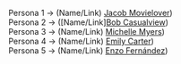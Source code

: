 Persona 1 -> (Name/Link) [Jacob Movielover](https://docs.google.com/presentation/d/182iS6tpKspvRBH_uAH7KBlXE2xv-Co6ivAvZ50SAst4/edit?usp=sharingpreview?rm=minimal&slide=1)) <br>
Persona 2 -> ([Name/Link][Bob Casualview](https://docs.google.com/presentation/d/182iS6tpKspvRBH_uAH7KBlXE2xv-Co6ivAvZ50SAst4/edit?usp=sharingpreview?rm=minimal&slide=2)) <br>
Persona 3 -> (Name/Link) [Michelle Myers](https://docs.google.com/presentation/d/182iS6tpKspvRBH_uAH7KBlXE2xv-Co6ivAvZ50SAst4/edit?usp=sharingpreview?rm=minimal&slide=3)) <br>
Persona 4 -> (Name/Link) [Emily Carter](https://docs.google.com/presentation/d/182iS6tpKspvRBH_uAH7KBlXE2xv-Co6ivAvZ50SAst4/edit?usp=sharingpreview?rm=minimal&slide=4)) <br>
Persona 5 -> (Name/Link) [Enzo Fernández](https://docs.google.com/presentation/d/182iS6tpKspvRBH_uAH7KBlXE2xv-Co6ivAvZ50SAst4/edit?usp=sharingpreview?rm=minimal&slide=5)) <br>
